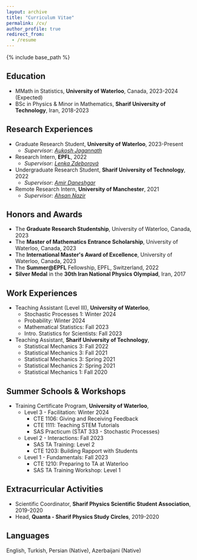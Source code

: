 ```yaml
---
layout: archive
title: "Curriculum Vitae"
permalink: /cv/
author_profile: true
redirect_from:
  - /resume
---
```


{% include base_path %}

## Education
* MMath in Statistics, **University of Waterloo**, Canada, 2023-2024 (Expected)
* BSc in Physics & Minor in Mathematics, **Sharif University of Technology**, Iran, 2018-2023

## Research Experiences
* Graduate Research Student, **University of Waterloo**, 2023-Present
  * _Supervisor: [Aukosh Jagannath](https://www.math.uwaterloo.ca/~a3jagann/)_
* Research Intern, **EPFL**, 2022
  * _Supervisor: [Lenka Zdeborová](https://people.epfl.ch/lenka.zdeborova/?lang=en)_
* Undergraduate Research Student, **Sharif University of Technology**, 2022
  * _Supervisor: [Amir Daneshgar](http://math.sharif.ir/faculties/daneshgar)_
* Remote Research Intern, **University of Manchester**, 2021
  * _Supervisor: [Ahsan Nazir](https://research.manchester.ac.uk/en/persons/ahsan.nazir)_

## Honors and Awards
* The **Graduate Research Studentship**, University of Waterloo, Canada, 2023
* The **Master of Mathematics Entrance Scholarship**, University of Waterloo, Canada, 2023
* The **International Master's Award of Excellence**, University of Waterloo, Canada, 2023
* The **Summer@EPFL** Fellowship, EPFL, Switzerland, 2022
* **Silver Medal** in the **30th Iran National Physics Olympiad**, Iran, 2017


## Work Experiences
* Teaching Assistant (Level III), **University of Waterloo**,
  * Stochastic Processes 1: Winter 2024
  * Probability: Winter 2024
  * Mathematical Statistics: Fall 2023
  * Intro. Statistics for Scientists: Fall 2023
* Teaching Assistant, **Sharif University of Technology**,
  * Statistical Mechanics 3: Fall 2022
  * Statistical Mechanics 3: Fall 2021
  * Statistical Mechanics 3: Spring 2021
  * Statistical Mechanics 2: Spring 2021
  * Statistical Mechanics 1: Fall 2020

## Summer Schools & Workshops
* Training Certificate Program, **University of Waterloo**,
  * Level 3 - Facilitation: Winter 2024
    * CTE 1106: Giving and Receiving Feedback
    * CTE 1111: Teaching STEM Tutorials
    * SAS Practicum (STAT 333 - Stochastic Processes)
  * Level 2 - Interactions: Fall 2023
    * SAS TA Training: Level 2
    * CTE 1203: Building Rapport with Students
  * Level 1 - Fundamentals: Fall 2023
    * CTE 1210: Preparing to TA at Waterloo
    * SAS TA Training Workshop: Level 1

## Extracurricular Activities
* Scientific Coordinator, **Sharif Physics Scientific Student Association**, 2019-2020
* Head, **Quanta - Sharif Physics Study Circles**, 2019-2020

## Languages
English, Turkish, Persian (Native), Azerbaijani (Native)

